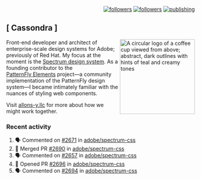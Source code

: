 <p align="right"><a rel="me" href="https://front-end.social/@castastrophe">
    <img alt="followers" title="Follow me on Mastodon" src="https://img.shields.io/mastodon/follow/109297102751309835?domain=https%3A%2F%2Ffront-end.social&label=Follow&logo=mastodon&logoColor=white&style=for-the-badge&labelColor=008080&color=006969"/></a>
  <a href="https://codepen.io/castastrophe/">
    <img alt="followers" title="Follow me on CodePen" src="https://img.shields.io/badge/23-1?color=640464&labelColor=7c007c&style=for-the-badge&logo=codepen&label=Follow"/></a>
<a href="https://castastrophe.medium.com/">
    <img alt="publishing" title="View articles on Medium" src="https://img.shields.io/badge/107-1?color=666&labelColor=444&label=subscribe&logo=medium&logoColor=white&style=for-the-badge"/></a>
</p>

## [&nbsp;Cassondra&nbsp;]

<img align="right" src="https://github-production-user-asset-6210df.s3.amazonaws.com/1840295/253016758-ba468774-1cd3-42c2-8f43-947b5eeb5edf.png" height="200" alt="A circular logo of a coffee cup viewed from above; abstract, dark outlines with hints of teal and creamy tones">

Front-end developer and architect of enterprise-scale design systems for Adobe; previously of Red Hat. My focus at the moment is the [Spectrum design system](https://github.com/adobe/spectrum-css). As a founding contributor to the [PatternFly&nbsp;Elements](https://github.com/patternfly/patternfly-elements) project&mdash;a community implementation of the PatternFly design system&mdash;I became intimately familiar with the nuances of styling web components.

Visit [allons-y.llc](http://allons-y.llc/) for more about how we might work together.

### Recent activity

<!--START_SECTION:activity-->
1. 🗣 Commented on [#2671](https://github.com/adobe/spectrum-css/pull/2671#issuecomment-2079419116) in [adobe/spectrum-css](https://github.com/adobe/spectrum-css)
2. 🎉 Merged PR [#2690](https://github.com/adobe/spectrum-css/pull/2690) in [adobe/spectrum-css](https://github.com/adobe/spectrum-css)
3. 🗣 Commented on [#2657](https://github.com/adobe/spectrum-css/pull/2657#issuecomment-2077689906) in [adobe/spectrum-css](https://github.com/adobe/spectrum-css)
4. 💪 Opened PR [#2696](https://github.com/adobe/spectrum-css/pull/2696) in [adobe/spectrum-css](https://github.com/adobe/spectrum-css)
5. 🗣 Commented on [#2694](https://github.com/adobe/spectrum-css/pull/2694#issuecomment-2077605696) in [adobe/spectrum-css](https://github.com/adobe/spectrum-css)
<!--END_SECTION:activity-->
